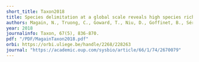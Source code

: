 ```yaml
---
short_title: Taxon2018
title: Species delimitation at a global scale reveals high species richness with complex biogeography and patterns of symbiont association in Peltigera section Peltigera (lichenized Ascomycota, Lecanoromycetes).
authors: Magain, N., Truong, C., Goward, T., Niu, D., Goffinet, B., Sérusiaux, E., Lutzoni, F. & Miadlikowska, J. 
year: 2018
journalinfo: Taxon, 67(5), 836-870.
pdf: "/PDF/MagainTaxon2018.pdf"
orbi: https://orbi.uliege.be/handle/2268/228263
journal: "https://academic.oup.com/sysbio/article/66/1/74/2670079"
---
```

